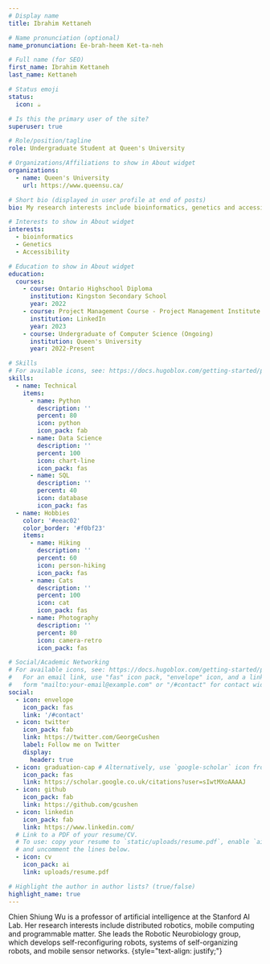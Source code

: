 ```yaml
---
# Display name
title: Ibrahim Kettaneh

# Name pronunciation (optional)
name_pronunciation: Ee-brah-heem Ket-ta-neh

# Full name (for SEO)
first_name: Ibrahim Kettaneh
last_name: Kettaneh

# Status emoji
status:
  icon: ☕️

# Is this the primary user of the site?
superuser: true

# Role/position/tagline
role: Undergraduate Student at Queen's University

# Organizations/Affiliations to show in About widget
organizations:
  - name: Queen's University
    url: https://www.queensu.ca/

# Short bio (displayed in user profile at end of posts)
bio: My research interests include bioinformatics, genetics and accessibility.

# Interests to show in About widget
interests:
  - bioinformatics
  - Genetics
  - Accessibility

# Education to show in About widget
education:
  courses:
    - course: Ontario Highschool Diploma
      institution: Kingston Secondary School
      year: 2022
    - course: Project Management Course - Project Management Institute Certified
      institution: LinkedIn
      year: 2023
    - course: Undergraduate of Computer Science (Ongoing)
      institution: Queen's University
      year: 2022-Present

# Skills
# For available icons, see: https://docs.hugoblox.com/getting-started/page-builder/#icons
skills:
  - name: Technical
    items:
      - name: Python
        description: ''
        percent: 80
        icon: python
        icon_pack: fab
      - name: Data Science
        description: ''
        percent: 100
        icon: chart-line
        icon_pack: fas
      - name: SQL
        description: ''
        percent: 40
        icon: database
        icon_pack: fas
  - name: Hobbies
    color: '#eeac02'
    color_border: '#f0bf23'
    items:
      - name: Hiking
        description: ''
        percent: 60
        icon: person-hiking
        icon_pack: fas
      - name: Cats
        description: ''
        percent: 100
        icon: cat
        icon_pack: fas
      - name: Photography
        description: ''
        percent: 80
        icon: camera-retro
        icon_pack: fas

# Social/Academic Networking
# For available icons, see: https://docs.hugoblox.com/getting-started/page-builder/#icons
#   For an email link, use "fas" icon pack, "envelope" icon, and a link in the
#   form "mailto:your-email@example.com" or "/#contact" for contact widget.
social:
  - icon: envelope
    icon_pack: fas
    link: '/#contact'
  - icon: twitter
    icon_pack: fab
    link: https://twitter.com/GeorgeCushen
    label: Follow me on Twitter
    display:
      header: true
  - icon: graduation-cap # Alternatively, use `google-scholar` icon from `ai` icon pack
    icon_pack: fas
    link: https://scholar.google.co.uk/citations?user=sIwtMXoAAAAJ
  - icon: github
    icon_pack: fab
    link: https://github.com/gcushen
  - icon: linkedin
    icon_pack: fab
    link: https://www.linkedin.com/
  # Link to a PDF of your resume/CV.
  # To use: copy your resume to `static/uploads/resume.pdf`, enable `ai` icons in `params.yaml`,
  # and uncomment the lines below.
  - icon: cv
    icon_pack: ai
    link: uploads/resume.pdf

# Highlight the author in author lists? (true/false)
highlight_name: true
---
```


Chien Shiung Wu is a professor of artificial intelligence at the Stanford AI Lab. Her research interests include distributed robotics, mobile computing and programmable matter. She leads the Robotic Neurobiology group, which develops self-reconfiguring robots, systems of self-organizing robots, and mobile sensor networks.
{style="text-align: justify;"}

